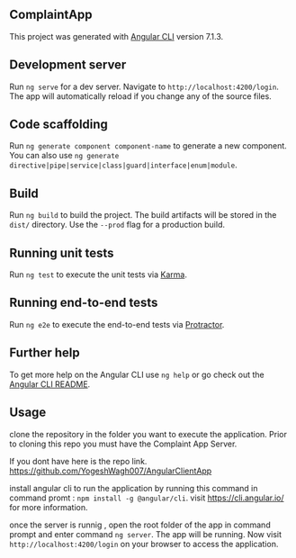 ## ComplaintApp
This project was generated with [Angular CLI](https://github.com/angular/angular-cli) version 7.1.3.

## Development server

Run `ng serve` for a dev server. Navigate to `http://localhost:4200/login`. The app will automatically reload if you change any of the source files.

## Code scaffolding

Run `ng generate component component-name` to generate a new component. You can also use `ng generate directive|pipe|service|class|guard|interface|enum|module`.

## Build

Run `ng build` to build the project. The build artifacts will be stored in the `dist/` directory. Use the `--prod` flag for a production build.

## Running unit tests

Run `ng test` to execute the unit tests via [Karma](https://karma-runner.github.io).

## Running end-to-end tests

Run `ng e2e` to execute the end-to-end tests via [Protractor](http://www.protractortest.org/).

## Further help

To get more help on the Angular CLI use `ng help` or go check out the [Angular CLI README](https://github.com/angular/angular-cli/blob/master/README.md).

## Usage 

clone the repository in the folder you want to execute the application. Prior to cloning this repo you must have the Complaint App Server.

If you dont have here is the repo link. https://github.com/YogeshWagh007/AngularClientApp

install angular cli to run the application by running this command in command promt : `npm install -g @angular/cli`.
visit https://cli.angular.io/ for more information.

once the server is runnig , open the root folder of the app in command prompt and enter command `ng server`. The app will be running.
Now visit `http://localhost:4200/login` on your browser to access the application.
